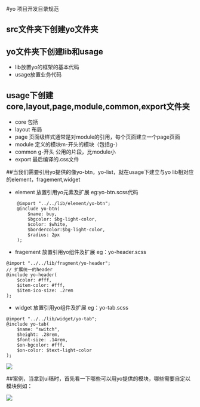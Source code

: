 #yo 项目开发目录规范

## src文件夹下创建yo文件夹

## yo文件夹下创建lib和usage
* lib放置yo的框架的基本代码
* usage放置业务代码

## usage下创建core,layout,page,module,common,export文件夹
* core 包括
* layout 布局
* page 页面级样式通常是对module的引用，每个页面建立一个page页面
* module 定义的模块m-开头的模块（包括g-）
* common g-开头 公用的片段，比module小
* export 最后编译的.css文件

##当我们需要引用yo提供的像yo-btn，yo-list，就在usage下建立与yo lib相对应的element，fragement,widget

* element 放置引用yo元素及扩展 eg:yo-btn.scss代码
	
```	
	@import "../../lib/element/yo-btn";
	@include yo-btn(
		$name: buy,
		$bgcolor: $bg-light-color,
		$color: $white,
		$bordercolor:$bg-light-color,
		$radius: 2px
	);

```

* fragement 放置引用yo组件及扩展 eg：yo-header.scss

```
@import "../../lib/fragment/yo-header";
// 扩展统一的header
@include yo-header(
    $color: #fff,
    $item-color: #fff,
    $item-ico-size: .2rem
);
```

* widget 放置引用yo组件及扩展 eg：yo-tab.scss

```
@import "../../lib/widget/yo-tab";
@include yo-tab(
    $name: "switch",
    $height: .28rem,
    $font-size: .14rem,
    $on-bgcolor: #fff,
    $on-color: $text-light-color
);
```



![](http://guhuina.github.io/images/yo/pic.png)

##案例，当拿到ui稿时，首先看一下哪些可以用yo提供的模块，哪些需要自定以模块例如：

![](http://guhuina.github.io/images/yo/pic2.png)


